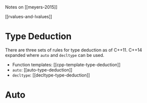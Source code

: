 Notes on [[meyers-2015]]

[[rvalues-and-lvalues]]

# Type Deduction
There are three sets of rules for type deduction as of C++11. C++14 expanded where `auto` and `decltype` can be used.
- Function templates: [[cpp-template-type-deduction]]
- `auto`: [[auto-type-deduction]]
- `decltype`: [[decltype-type-deduction]]


# Auto


